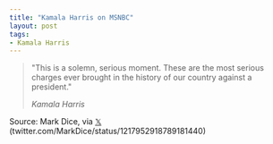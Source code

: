 ```yaml
---
title: "Kamala Harris on MSNBC"
layout: post
tags:
- Kamala Harris
---
```


> "This is a solemn, serious moment. These are the most serious charges ever brought in the history of our country against a president."
>
> <cite>Kamala Harris</cite>

Source: Mark Dice, via [&#x1D54F;](https://x.com) (twitter.com/MarkDice/status/1217952918789181440)
